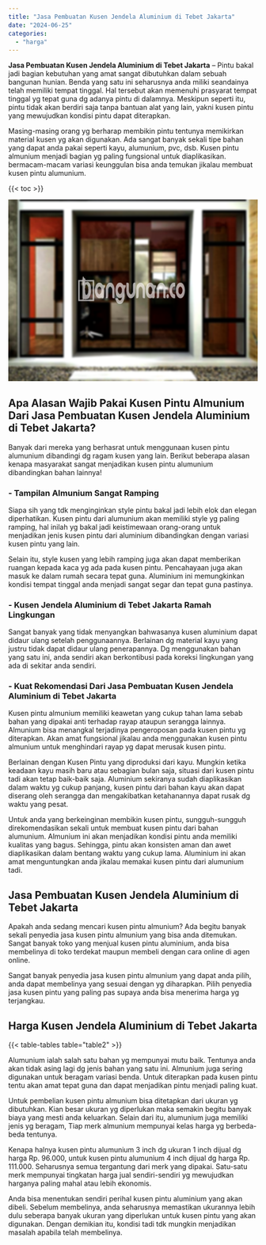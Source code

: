 ```yaml
---
title: "Jasa Pembuatan Kusen Jendela Aluminium di Tebet Jakarta"
date: "2024-06-25"
categories: 
  - "harga"
---
```


**Jasa Pembuatan Kusen Jendela Aluminium di Tebet Jakarta** – Pintu bakal jadi bagian kebutuhan yang amat sangat dibutuhkan dalam sebuah bangunan hunian. Benda yang satu ini seharusnya anda miliki seandainya telah memiliki tempat tinggal. Hal tersebut akan memenuhi prasyarat tempat tinggal yg tepat guna dg adanya pintu di dalamnya. Meskipun seperti itu, pintu tidak akan berdiri saja tanpa bantuan alat yang lain, yakni kusen pintu yang mewujudkan kondisi pintu dapat diterapkan.

Masing-masing orang yg berharap membikin pintu tentunya memikirkan material kusen yg akan digunakan. Ada sangat banyak sekali tipe bahan yang dapat anda pakai seperti kayu, alumunium, pvc, dsb. Kusen pintu almunium menjadi bagian yg paling fungsional untuk diaplikasikan. bermacam-macam variasi keunggulan bisa anda temukan jikalau membuat kusen pintu alumunium.

{{< toc >}}

![Jasa Pembuatan Kusen Jendela Aluminium di Tebet Jakarta](/images/harga-kusen-jendela-alumunium-32.png)

## Apa Alasan Wajib Pakai Kusen Pintu Almunium Dari Jasa Pembuatan Kusen Jendela Aluminium di Tebet Jakarta?

Banyak dari mereka yang berhasrat untuk menggunaan kusen pintu alumunium dibandingi dg ragam kusen yang lain. Berikut beberapa alasan kenapa masyarakat sangat menjadikan kusen pintu alumunium dibandingkan bahan lainnya!

### \- Tampilan Almunium Sangat Ramping

Siapa sih yang tdk menginginkan style pintu bakal jadi lebih elok dan elegan diperhatikan. Kusen pintu dari alumunium akan memiliki style yg paling ramping, hal inilah yg bakal jadi keistimewaan orang-orang untuk menjadikan jenis kusen pintu dari aluminium dibandingkan dengan variasi kusen pintu yang lain.

Selain itu, style kusen yang lebih ramping juga akan dapat memberikan ruangan kepada kaca yg ada pada kusen pintu. Pencahayaan juga akan masuk ke dalam rumah secara tepat guna. Aluminium ini memungkinkan kondisi tempat tinggal anda menjadi sangat segar dan tepat guna pastinya.

### \- Kusen Jendela Aluminium di Tebet Jakarta Ramah Lingkungan

Sangat banyak yang tidak menyangkan bahwasanya kusen aluminium dapat didaur ulang setelah penggunaannya. Berlainan dg material kayu yang justru tidak dapat didaur ulang penerapannya. Dg menggunakan bahan yang satu ini, anda sendiri akan berkontibusi pada koreksi lingkungan yang ada di sekitar anda sendiri.

### \- Kuat Rekomendasi Dari Jasa Pembuatan Kusen Jendela Aluminium di Tebet Jakarta

Kusen pintu almunium memiliki keawetan yang cukup tahan lama sebab bahan yang dipakai anti terhadap rayap ataupun serangga lainnya. Almunium bisa menangkal terjadinya pengeroposan pada kusen pintu yg diterapkan. Akan amat fungsional jikalau anda menggunakan kusen pintu almunium untuk menghindari rayap yg dapat merusak kusen pintu.

Berlainan dengan Kusen Pintu yang diproduksi dari kayu. Mungkin ketika keadaan kayu masih baru atau sebagian bulan saja, situasi dari kusen pintu tadi akan tetap baik-baik saja. Aluminium sekiranya sudah diaplikasikan dalam waktu yg cukup panjang, kusen pintu dari bahan kayu akan dapat diserang oleh serangga dan mengakibatkan ketahanannya dapat rusak dg waktu yang pesat.

Untuk anda yang berkeinginan membikin kusen pintu, sungguh-sungguh direkomendasikan sekali untuk membuat kusen pintu dari bahan alumunium. Almunium ini akan menjadikan kondisi pintu anda memiliki kualitas yang bagus. Sehingga, pintu akan konsisten aman dan awet diaplikasikan dalam bentang waktu yang cukup lama. Aluminium ini akan amat menguntungkan anda jikalau memakai kusen pintu dari alumunium tadi.

## Jasa Pembuatan Kusen Jendela Aluminium di Tebet Jakarta

Apakah anda sedang mencari kusen pintu almunium? Ada begitu banyak sekali penyedia jasa kusen pintu almunium yang bisa anda ditemukan. Sangat banyak toko yang menjual kusen pintu aluminium, anda bisa membelinya di toko terdekat maupun membeli dengan cara online di agen online.

Sangat banyak penyedia jasa kusen pintu almunium yang dapat anda pilih, anda dapat membelinya yang sesuai dengan yg diharapkan. Pilih penyedia jasa kusen pintu yang paling pas supaya anda bisa menerima harga yg terjangkau.

## Harga Kusen Jendela Aluminium di Tebet Jakarta

{{< table-tables table="table2" >}}

Alumunium ialah salah satu bahan yg mempunyai mutu baik. Tentunya anda akan tidak asing lagi dg jenis bahan yang satu ini. Almunium juga sering digunakan untuk beragam variasi benda. Untuk diterapkan pada kusen pintu tentu akan amat tepat guna dan dapat menjadikan pintu menjadi paling kuat.

Untuk pembelian kusen pintu almunium bisa ditetapkan dari ukuran yg dibutuhkan. Kian besar ukuran yg diperlukan maka semakin begitu banyak biaya yang mesti anda keluarkan. Selain dari itu, alumunium juga memiliki jenis yg beragam, Tiap merk almunium mempunyai kelas harga yg berbeda-beda tentunya.

Kenapa halnya kusen pintu alumunium 3 inch dg ukuran 1 inch dijual dg harga Rp. 96.000, untuk kusen pintu alumunium 4 inch dijual dg harga Rp. 111.000. Seharusnya semua tergantung dari merk yang dipakai. Satu-satu merk mempunyai tingkatan harga jual sendiri-sendiri yg mewujudkan harganya paling mahal atau lebih ekonomis.

Anda bisa menentukan sendiri perihal kusen pintu aluminium yang akan dibeli. Sebelum membelinya, anda seharusnya memastikan ukurannya lebih dulu seberapa banyak ukuran yang diperlukan untuk kusen pintu yang akan digunakan. Dengan demikian itu, kondisi tadi tdk mungkin menjadikan masalah apabila telah membelinya.
